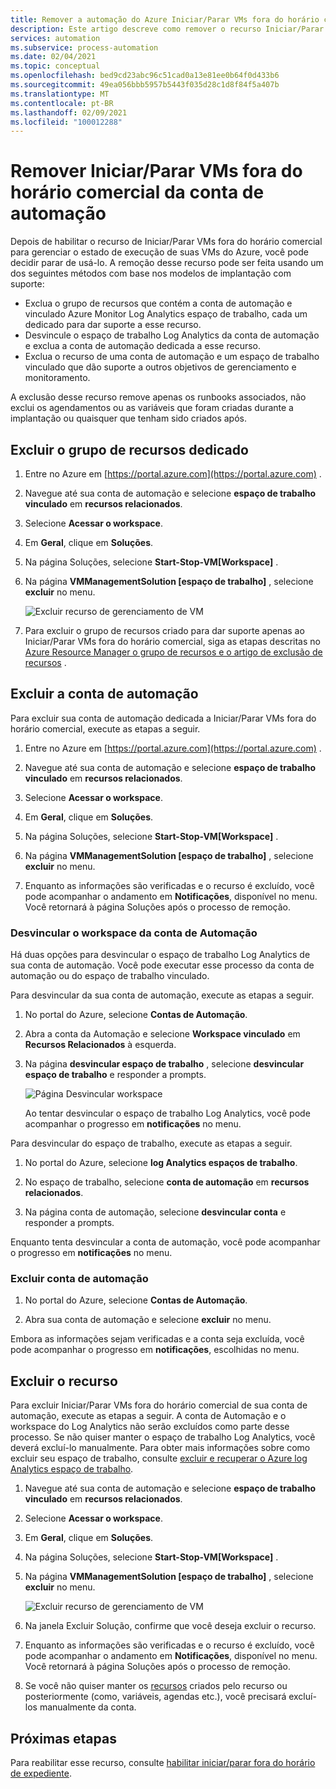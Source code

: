 ```yaml
---
title: Remover a automação do Azure Iniciar/Parar VMs fora do horário comercial visão geral
description: Este artigo descreve como remover o recurso Iniciar/Parar VMs fora do horário comercial e desvincular uma conta de automação do espaço de trabalho Log Analytics.
services: automation
ms.subservice: process-automation
ms.date: 02/04/2021
ms.topic: conceptual
ms.openlocfilehash: bed9cd23abc96c51cad0a13e81ee0b64f0d433b6
ms.sourcegitcommit: 49ea056bbb5957b5443f035d28c1d8f84f5a407b
ms.translationtype: MT
ms.contentlocale: pt-BR
ms.lasthandoff: 02/09/2021
ms.locfileid: "100012288"
---
```

# <a name="remove-startstop-vms-during-off-hours-from-automation-account"></a>Remover Iniciar/Parar VMs fora do horário comercial da conta de automação

Depois de habilitar o recurso de Iniciar/Parar VMs fora do horário comercial para gerenciar o estado de execução de suas VMs do Azure, você pode decidir parar de usá-lo. A remoção desse recurso pode ser feita usando um dos seguintes métodos com base nos modelos de implantação com suporte:

* Exclua o grupo de recursos que contém a conta de automação e vinculado Azure Monitor Log Analytics espaço de trabalho, cada um dedicado para dar suporte a esse recurso.
* Desvincule o espaço de trabalho Log Analytics da conta de automação e exclua a conta de automação dedicada a esse recurso.
* Exclua o recurso de uma conta de automação e um espaço de trabalho vinculado que dão suporte a outros objetivos de gerenciamento e monitoramento.

A exclusão desse recurso remove apenas os runbooks associados, não exclui os agendamentos ou as variáveis que foram criadas durante a implantação ou quaisquer que tenham sido criados após.

## <a name="delete-the-dedicated-resource-group"></a>Excluir o grupo de recursos dedicado

1. Entre no Azure em [https://portal.azure.com](https://portal.azure.com) .

2. Navegue até sua conta de automação e selecione **espaço de trabalho vinculado** em **recursos relacionados**.

3. Selecione **Acessar o workspace**.

4. Em **Geral**, clique em **Soluções**.

5. Na página Soluções, selecione **Start-Stop-VM[Workspace]** .

6. Na página **VMManagementSolution [espaço de trabalho]** , selecione **excluir** no menu.

    ![Excluir recurso de gerenciamento de VM](media/automation-solution-vm-management/vm-management-solution-delete.png)

7. Para excluir o grupo de recursos criado para dar suporte apenas ao Iniciar/Parar VMs fora do horário comercial, siga as etapas descritas no [Azure Resource Manager o grupo de recursos e o artigo de exclusão de recursos](../azure-resource-manager/management/delete-resource-group.md) .

## <a name="delete-the-automation-account"></a>Excluir a conta de automação

Para excluir sua conta de automação dedicada a Iniciar/Parar VMs fora do horário comercial, execute as etapas a seguir.

1. Entre no Azure em [https://portal.azure.com](https://portal.azure.com) .

2. Navegue até sua conta de automação e selecione **espaço de trabalho vinculado** em **recursos relacionados**.

3. Selecione **Acessar o workspace**.

4. Em **Geral**, clique em **Soluções**.

5. Na página Soluções, selecione **Start-Stop-VM[Workspace]** .

6. Na página **VMManagementSolution [espaço de trabalho]** , selecione **excluir** no menu.

7. Enquanto as informações são verificadas e o recurso é excluído, você pode acompanhar o andamento em **Notificações**, disponível no menu. Você retornará à página Soluções após o processo de remoção.

### <a name="unlink-workspace-from-automation-account"></a>Desvincular o workspace da conta de Automação

Há duas opções para desvincular o espaço de trabalho Log Analytics de sua conta de automação. Você pode executar esse processo da conta de automação ou do espaço de trabalho vinculado.

Para desvincular da sua conta de automação, execute as etapas a seguir.

1. No portal do Azure, selecione **Contas de Automação**.

2. Abra a conta da Automação e selecione **Workspace vinculado** em **Recursos Relacionados** à esquerda.

3. Na página **desvincular espaço de trabalho** , selecione **desvincular espaço de trabalho** e responder a prompts.

   ![Página Desvincular workspace](media/automation-solution-vm-management-remove/automation-unlink-workspace-blade.png)

    Ao tentar desvincular o espaço de trabalho Log Analytics, você pode acompanhar o progresso em **notificações** no menu.

Para desvincular do espaço de trabalho, execute as etapas a seguir.

1. No portal do Azure, selecione **log Analytics espaços de trabalho**.

2. No espaço de trabalho, selecione **conta de automação** em **recursos relacionados**.

3. Na página conta de automação, selecione **desvincular conta** e responder a prompts.

Enquanto tenta desvincular a conta de automação, você pode acompanhar o progresso em **notificações** no menu.

### <a name="delete-automation-account"></a>Excluir conta de automação

1. No portal do Azure, selecione **Contas de Automação**.

2. Abra sua conta de automação e selecione **excluir** no menu.

Embora as informações sejam verificadas e a conta seja excluída, você pode acompanhar o progresso em **notificações**, escolhidas no menu.

## <a name="delete-the-feature"></a>Excluir o recurso

Para excluir Iniciar/Parar VMs fora do horário comercial de sua conta de automação, execute as etapas a seguir. A conta de Automação e o workspace do Log Analytics não serão excluídos como parte desse processo. Se não quiser manter o espaço de trabalho Log Analytics, você deverá excluí-lo manualmente. Para obter mais informações sobre como excluir seu espaço de trabalho, consulte [excluir e recuperar o Azure log Analytics espaço de trabalho](../azure-monitor/platform/delete-workspace.md).

1. Navegue até sua conta de automação e selecione **espaço de trabalho vinculado** em **recursos relacionados**.

2. Selecione **Acessar o workspace**.

3. Em **Geral**, clique em **Soluções**.

4. Na página Soluções, selecione **Start-Stop-VM[Workspace]** .

5. Na página **VMManagementSolution [espaço de trabalho]** , selecione **excluir** no menu.

    ![Excluir recurso de gerenciamento de VM](media/automation-solution-vm-management/vm-management-solution-delete.png)

6. Na janela Excluir Solução, confirme que você deseja excluir o recurso.

7. Enquanto as informações são verificadas e o recurso é excluído, você pode acompanhar o andamento em **Notificações**, disponível no menu. Você retornará à página Soluções após o processo de remoção.

8. Se você não quiser manter os [recursos](automation-solution-vm-management.md#components) criados pelo recurso ou posteriormente (como, variáveis, agendas etc.), você precisará excluí-los manualmente da conta.

## <a name="next-steps"></a>Próximas etapas

Para reabilitar esse recurso, consulte [habilitar iniciar/parar fora do horário de expediente](automation-solution-vm-management-enable.md).
